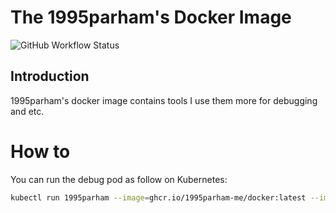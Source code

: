 # The 1995parham's Docker Image

![GitHub Workflow Status](https://img.shields.io/github/actions/workflow/status/1995parham-me/docker/build.yaml?label=build&logo=github&style=flat-square&branch=main)

## Introduction

1995parham's docker image contains tools I use them more for debugging and etc.

# How to 

You can run the debug pod as follow on Kubernetes:

```sh
kubectl run 1995parham --image=ghcr.io/1995parham-me/docker:latest --image-pull-policy=Always --rm -it --restart=Never --command --timeout 10m -- <command>
```
